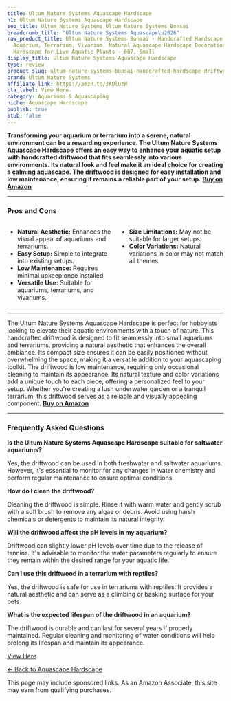 ```yaml
---
title: Ultum Nature Systems Aquascape Hardscape
h1: Ultum Nature Systems Aquascape Hardscape
seo_title: Ultum Nature Systems Ultum Nature Systems Bonsai
breadcrumb_title: "Ultum Nature Systems Aquascape\u2026"
raw_product_title: Ultum Nature Systems Bonsai - Handcrafted Hardscape Driftwood for
  Aquarium, Terrarium, Vivarium, Natural Aquascape Hardscape Decorations, Aquascaping
  Hardscape for Live Aquatic Plants - 007, Small
display_title: Ultum Nature Systems Aquascape Hardscape
type: review
product_slug: ultum-nature-systems-bonsai-handcrafted-hardscape-driftwood-for-aquariu-c2b9200f
brand: Ultum Nature Systems
affiliate_link: https://amzn.to/3KOluzW
cta_label: View Here
category: Aquariums & Aquascaping
niche: Aquascape Hardscape
publish: true
stub: false
---
```


<div id="intro" class="full-width">
  <p><strong>Transforming your aquarium or terrarium into a serene, natural environment can be a rewarding experience. The Ultum Nature Systems Aquascape Hardscape offers an easy way to enhance your aquatic setup with handcrafted driftwood that fits seamlessly into various environments. Its natural look and feel make it an ideal choice for creating a calming aquascape. The driftwood is designed for easy installation and low maintenance, ensuring it remains a reliable part of your setup.</strong> <a href="https://amzn.to/3KOluzW" rel="nofollow sponsored noopener" target="_blank"><strong>Buy on Amazon</strong></a></p>
</div>

<hr />
<h3 id="pros-cons">Pros and Cons</h3>
<div class="pc-grid" style="display:grid;grid-template-columns:1fr 1fr;gap:16px;">
  <ul>
    <li><strong>Natural Aesthetic:</strong> Enhances the visual appeal of aquariums and terrariums.</li>
    <li><strong>Easy Setup:</strong> Simple to integrate into existing setups.</li>
    <li><strong>Low Maintenance:</strong> Requires minimal upkeep once installed.</li>
    <li><strong>Versatile Use:</strong> Suitable for aquariums, terrariums, and vivariums.</li>
  </ul>
  <ul>
    <li><strong>Size Limitations:</strong> May not be suitable for larger setups.</li>
    <li><strong>Color Variations:</strong> Natural variations in color may not match all themes.</li>
  </ul>
</div>
<hr />

<div class="full-width">
  <p>The Ultum Nature Systems Aquascape Hardscape is perfect for hobbyists looking to elevate their aquatic environments with a touch of nature. This handcrafted driftwood is designed to fit seamlessly into small aquariums and terrariums, providing a natural aesthetic that enhances the overall ambiance. Its compact size ensures it can be easily positioned without overwhelming the space, making it a versatile addition to your aquascaping toolkit. The driftwood is low maintenance, requiring only occasional cleaning to maintain its appearance. Its natural texture and color variations add a unique touch to each piece, offering a personalized feel to your setup. Whether you're creating a lush underwater garden or a tranquil terrarium, this driftwood serves as a reliable and visually appealing component. <a href="https://amzn.to/3KOluzW" rel="nofollow sponsored noopener" target="_blank"><strong>Buy on Amazon</strong></a></p>
</div>

<hr />
<h3 id="faqs">Frequently Asked Questions</h3>

<p><strong>Is the Ultum Nature Systems Aquascape Hardscape suitable for saltwater aquariums?</strong></p>
<p>Yes, the driftwood can be used in both freshwater and saltwater aquariums. However, it's essential to monitor for any changes in water chemistry and perform regular maintenance to ensure optimal conditions.</p>

<p><strong>How do I clean the driftwood?</strong></p>
<p>Cleaning the driftwood is simple. Rinse it with warm water and gently scrub with a soft brush to remove any algae or debris. Avoid using harsh chemicals or detergents to maintain its natural integrity.</p>

<p><strong>Will the driftwood affect the pH levels in my aquarium?</strong></p>
<p>Driftwood can slightly lower pH levels over time due to the release of tannins. It's advisable to monitor the water parameters regularly to ensure they remain within the desired range for your aquatic life.</p>

<p><strong>Can I use this driftwood in a terrarium with reptiles?</strong></p>
<p>Yes, the driftwood is safe for use in terrariums with reptiles. It provides a natural aesthetic and can serve as a climbing or basking surface for your pets.</p>

<p><strong>What is the expected lifespan of the driftwood in an aquarium?</strong></p>
<p>The driftwood is durable and can last for several years if properly maintained. Regular cleaning and monitoring of water conditions will help prolong its lifespan and maintain its appearance.</p>
<p><a class="btn" href="https://amzn.to/3KOluzW" target="_blank" rel="nofollow sponsored noopener">View Here</a></p>
<p><a href="/roundups/aquariums-aquascaping/aquascape-hardscape/">← Back to Aquascape Hardscape</a></p>
<aside class="disclosure">This page may include sponsored links. As an Amazon Associate, this site may earn from qualifying purchases.</aside>
